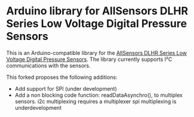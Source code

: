 # Arduino library for AllSensors DLHR Series Low Voltage Digital Pressure Sensors #

This is an Arduino-compatible library for the [AllSensors DLHR Series Low Voltage Digital Pressure Sensors](https://www.allsensors.com/products/dlhr-series). The library currently supports I²C communications with the sensors.

This forked proposes the following additions:

* Add support for SPI (under development)
* Add a non blocking code function: readDataAsynchro(), to multiplex sensors.
    i2c multiplexing requires a multiplexer
    spi multiplexing is underdevelopment
